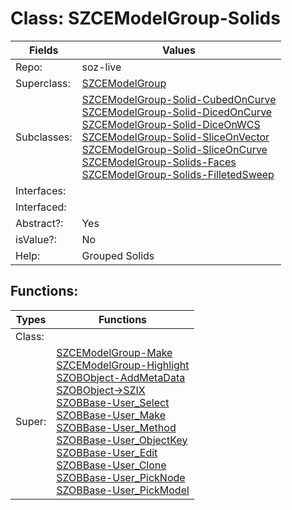 
# Class:	SZCEModelGroup-Solids

| Fields | Values |
| --------- | --------- |
| Repo: | soz-live |
| Superclass: | [SZCEModelGroup](SZCEModelGroup.html) |
| Subclasses: | [SZCEModelGroup-Solid-CubedOnCurve](SZCEModelGroup-Solid-CubedOnCurve.html) <br> [SZCEModelGroup-Solid-DicedOnCurve](SZCEModelGroup-Solid-DicedOnCurve.html) <br> [SZCEModelGroup-Solid-DiceOnWCS](SZCEModelGroup-Solid-DiceOnWCS.html) <br> [SZCEModelGroup-Solid-SliceOnVector](SZCEModelGroup-Solid-SliceOnVector.html) <br> [SZCEModelGroup-Solid-SliceOnCurve](SZCEModelGroup-Solid-SliceOnCurve.html) <br> [SZCEModelGroup-Solids-Faces](SZCEModelGroup-Solids-Faces.html) <br> [SZCEModelGroup-Solids-FilletedSweep](SZCEModelGroup-Solids-FilletedSweep.html) |
| Interfaces: |  |
| Interfaced: |  |
| Abstract?: | Yes |
| isValue?: | No |
| Help: | Grouped Solids |


## Functions:

| Types | Functions |
| --------- | --------- |
| Class: |  |
| Super: | [SZCEModelGroup-Make](SZCEModelGroup.html) <br> [SZCEModelGroup-Highlight](SZCEModelGroup.html) <br> [SZOBObject-AddMetaData](SZOBObject.html) <br> [SZOBObject->SZIX](SZOBObject.html) <br> [SZOBBase-User_Select](SZOBBase.html) <br> [SZOBBase-User_Make](SZOBBase.html) <br> [SZOBBase-User_Method](SZOBBase.html) <br> [SZOBBase-User_ObjectKey](SZOBBase.html) <br> [SZOBBase-User_Edit](SZOBBase.html) <br> [SZOBBase-User_Clone](SZOBBase.html) <br> [SZOBBase-User_PickNode](SZOBBase.html) <br> [SZOBBase-User_PickModel](SZOBBase.html) |


